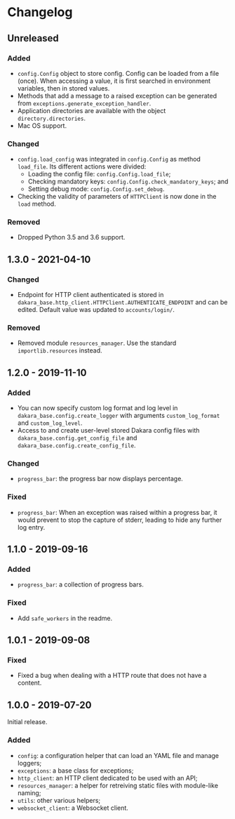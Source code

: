 # Changelog

<!---
## 0.0.1 - 1970-01-01

### Added

- New stuff.

### Changed

- Changed stuff.

### Deprecated

- Deprecated stuff.

### Removed

- Removed stuff.

### Fixed

- Fixed stuff.

### Security

- Security related fix.
-->

## Unreleased

### Added

- `config.Config` object to store config.
  Config can be loaded from a file (once).
  When accessing a value, it is first searched in environment variables, then in stored values.
- Methods that add a message to a raised exception can be generated from `exceptions.generate_exception_handler`.
- Application directories are available with the object `directory.directories`.
- Mac OS support.

### Changed

- `config.load_config` was integrated in `config.Config` as method `load_file`.
  Its different actions were divided:
  - Loading the config file: `config.Config.load_file`;
  - Checking mandatory keys: `config.Config.check_mandatory_keys`; and
  - Setting debug mode: `config.Config.set_debug`.
- Checking the validity of parameters of `HTTPClient` is now done in the `load` method.

### Removed

- Dropped Python 3.5 and 3.6 support.

## 1.3.0 - 2021-04-10

### Changed

- Endpoint for HTTP client authenticated is stored in `dakara_base.http_client.HTTPClient.AUTHENTICATE_ENDPOINT` and can be edited.
  Default value was updated to `accounts/login/`.

### Removed

- Removed module `resources_manager`.
  Use the standard `importlib.resources` instead.

## 1.2.0 - 2019-11-10

### Added

- You can now specify custom log format and log level in `dakara_base.config.create_logger` with arguments `custom_log_format` and `custom_log_level`.
- Access to and create user-level stored Dakara config files with `dakara_base.config.get_config_file` and `dakara_base.config.create_config_file`.

### Changed

- `progress_bar`: the progress bar now displays percentage.

### Fixed

- `progress_bar`: When an exception was raised within a progress bar, it would prevent to stop the capture of stderr, leading to hide any further log entry.

## 1.1.0 - 2019-09-16

### Added

* `progress_bar`: a collection of progress bars.

### Fixed

* Add `safe_workers` in the readme.

## 1.0.1 - 2019-09-08

### Fixed

- Fixed a bug when dealing with a HTTP route that does not have a content.

## 1.0.0 - 2019-07-20

Initial release.

### Added

* `config`: a configuration helper that can load an YAML file and manage loggers;
* `exceptions`: a base class for exceptions;
* `http_client`: an HTTP client dedicated to be used with an API;
* `resources_manager`: a helper for retreiving static files with module-like naming;
* `utils`: other various helpers;
* `websocket_client`: a Websocket client.
